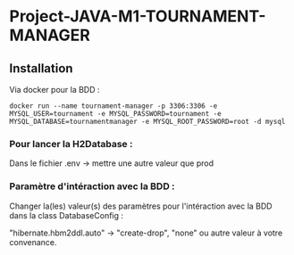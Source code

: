 # Project-JAVA-M1-TOURNAMENT-MANAGER

## Installation

Via docker pour la BDD :
```
docker run --name tournament-manager -p 3306:3306 -e MYSQL_USER=tournament -e MYSQL_PASSWORD=tournament -e MYSQL_DATABASE=tournamentmanager -e MYSQL_ROOT_PASSWORD=root -d mysql
```

### Pour lancer la H2Database :
Dans le fichier .env -> mettre une autre valeur que prod

### Paramètre d'intéraction avec la BDD :
Changer la(les) valeur(s) des paramètres pour l'intéraction avec la BDD dans la class DatabaseConfig :

"hibernate.hbm2ddl.auto" -> "create-drop", "none" ou autre valeur à votre convenance.